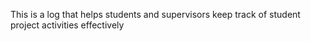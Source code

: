 This is a log that helps students and supervisors keep track of student project activities effectively
